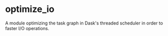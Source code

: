 # optimize_io
A module optimizing the task graph in Dask's threaded scheduler in order to faster I/O operations.
